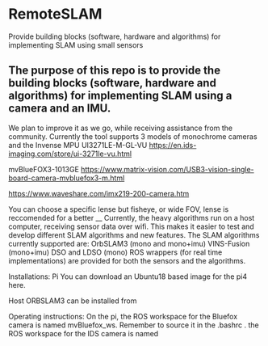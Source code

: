 # RemoteSLAM
Provide  building blocks (software, hardware and algorithms) for implementing SLAM using small sensors

## The purpose of this repo is to provide the building blocks (software, hardware and algorithms) for implementing SLAM using a camera and an IMU.
We plan to improve it as we go, while receiving assistance from the community.
Currently the tool supports 3 models of monochrome cameras and the Invense MPU
UI3271LE-M-GL-VU
https://en.ids-imaging.com/store/ui-3271le-vu.html

mvBlueFOX3-1013GE
https://www.matrix-vision.com/USB3-vision-single-board-camera-mvbluefox3-m.html

https://www.waveshare.com/imx219-200-camera.htm

You can choose a specific lense but fisheye, or wide FOV, lense is reccomended  for a better __
Currently, the heavy algorithms run on a host computer, receiving sensor data over wifi. This makes it easier to test and develop different SLAM algorithms and new features.
The SLAM algorithms currently supported are:
OrbSLAM3 (mono and mono+imu)
VINS-Fusion (mono+imu)
DSO and LDSO (mono)
ROS wrappers (for real time implementations) are provided for both the sensors and the algorithms.

Installations:
Pi You can download an Ubuntu18 based image for the pi4 here.

Host ORBSLAM3 can be installed from


Operating instructions:
On the pi, the ROS workspace for the Bluefox camera is named mvBluefox_ws. Remember to source it in the .bashrc . the ROS workspace for the IDS camera is named
